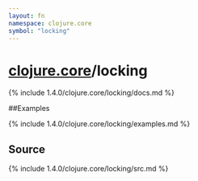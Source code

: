```yaml
---
layout: fn
namespace: clojure.core
symbol: "locking"
---
```


# [clojure.core](../)/locking

{% include 1.4.0/clojure.core/locking/docs.md %}

##Examples

{% include 1.4.0/clojure.core/locking/examples.md %}
## Source
{% include 1.4.0/clojure.core/locking/src.md %}

